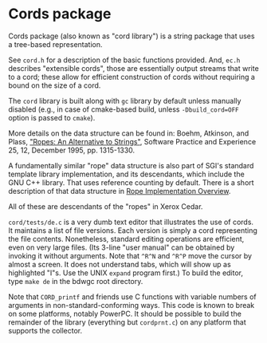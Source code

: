 # Cords package

Cords package (also known as "cord library") is a string package that uses
a tree-based representation.

See `cord.h` for a description of the basic functions provided.  And, `ec.h`
describes "extensible cords", those are essentially output streams that write
to a cord; these allow for efficient construction of cords without requiring
a bound on the size of a cord.

The `cord` library is built along with `gc` library by default unless manually
disabled (e.g., in case of cmake-based build, unless `-Dbuild_cord=OFF` option
is passed to `cmake`).

More details on the data structure can be found in: Boehm, Atkinson, and Plass,
["Ropes: An Alternative to Strings"](https://ondoc.logand.com/d/686/pdf),
Software Practice and Experience 25, 12, December 1995, pp. 1315-1330.

A fundamentally similar "rope" data structure is also part of SGI's standard
template library implementation, and its descendants, which include the
GNU C++ library.  That uses reference counting by default.  There is a short
description of that data structure in
[Rope Implementation Overview](https://www.boostcpp.org/sgi/stl/ropeimpl.html).

All of these are descendants of the "ropes" in Xerox Cedar.

`cord/tests/de.c` is a very dumb text editor that illustrates the use of
cords.  It maintains a list of file versions.  Each version is simply a cord
representing the file contents.  Nonetheless, standard editing operations are
efficient, even on very large files.  (Its 3-line "user manual" can be
obtained by invoking it without arguments.  Note that `^R^N` and `^R^P` move
the cursor by almost a screen.  It does not understand tabs, which will show
up as highlighted "I"s.  Use the UNIX `expand` program first.)  To build the
editor, type `make de` in the bdwgc root directory.

Note that `CORD_printf` and friends use C functions with variable numbers
of arguments in non-standard-conforming ways.  This code is known to break on
some platforms, notably PowerPC.  It should be possible to build the remainder
of the library (everything but `cordprnt.c`) on any platform that supports the
collector.
